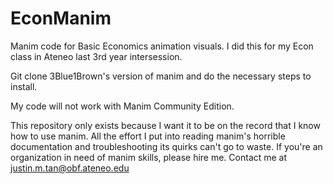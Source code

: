 # EconManim
Manim code for Basic Economics animation visuals.
I did this for my Econ class in Ateneo last 3rd year intersession.

Git clone 3Blue1Brown's version of manim and do the necessary steps to install.

My code will not work with Manim Community Edition.

This repository only exists because I want it to be on the record that I know how to use manim. All the effort I put into reading manim's horrible documentation and troubleshooting its quirks can't go to waste.
If you're an organization in need of manim skills, please hire me. Contact me at justin.m.tan@obf.ateneo.edu
